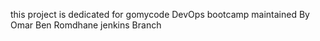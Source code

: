 this project is dedicated for gomycode DevOps bootcamp
maintained By Omar Ben Romdhane
jenkins Branch